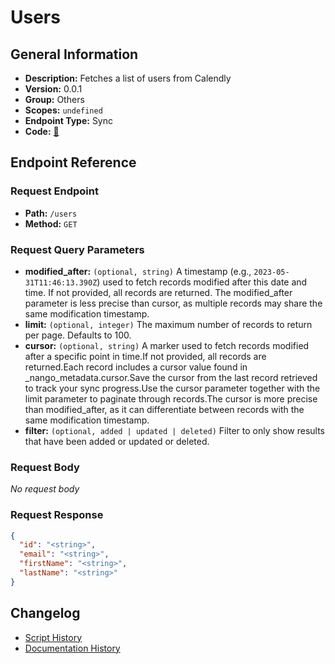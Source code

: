 # Users

## General Information

- **Description:** Fetches a list of users from Calendly
- **Version:** 0.0.1
- **Group:** Others
- **Scopes:** `undefined`
- **Endpoint Type:** Sync
- **Code:** [🔗](https://github.com/NangoHQ/integration-templates/tree/main/integrations/calendly/syncs/users.ts)


## Endpoint Reference

### Request Endpoint

- **Path:** `/users`
- **Method:** `GET`

### Request Query Parameters

- **modified_after:** `(optional, string)` A timestamp (e.g., `2023-05-31T11:46:13.390Z`) used to fetch records modified after this date and time. If not provided, all records are returned. The modified_after parameter is less precise than cursor, as multiple records may share the same modification timestamp.
- **limit:** `(optional, integer)` The maximum number of records to return per page. Defaults to 100.
- **cursor:** `(optional, string)` A marker used to fetch records modified after a specific point in time.If not provided, all records are returned.Each record includes a cursor value found in _nango_metadata.cursor.Save the cursor from the last record retrieved to track your sync progress.Use the cursor parameter together with the limit parameter to paginate through records.The cursor is more precise than modified_after, as it can differentiate between records with the same modification timestamp.
- **filter:** `(optional, added | updated | deleted)` Filter to only show results that have been added or updated or deleted.

### Request Body

_No request body_

### Request Response

```json
{
  "id": "<string>",
  "email": "<string>",
  "firstName": "<string>",
  "lastName": "<string>"
}
```

## Changelog

- [Script History](https://github.com/NangoHQ/integration-templates/commits/main/integrations/calendly/syncs/users.ts)
- [Documentation History](https://github.com/NangoHQ/integration-templates/commits/main/integrations/calendly/syncs/users.md)

<!-- END  GENERATED CONTENT -->

